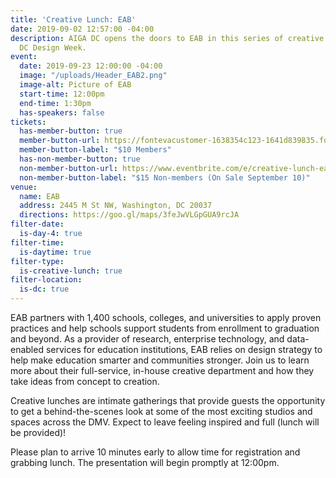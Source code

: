 ```yaml
---
title: 'Creative Lunch: EAB'
date: 2019-09-02 12:57:00 -04:00
description: AIGA DC opens the doors to EAB in this series of creative lunches during
  DC Design Week.
event:
  date: 2019-09-23 12:00:00 -04:00
  image: "/uploads/Header_EAB2.png"
  image-alt: Picture of EAB
  start-time: 12:00pm
  end-time: 1:30pm
  has-speakers: false
tickets:
  has-member-button: true
  member-button-url: https://fontevacustomer-1638354c123-1641d839835.force.com/services/oauth2/authorize?client_id=3MVG9nthuDc9owbcOq7_07W.HriOQQPWTbMkrpOla.ajDQlTHf4_uby_mhwylcX.mJBU2O2SppTiZMS0J_HJd&response_type=code&redirect_uri=https://ikit.aiga.org/ikit_national_util/ikit-national-util-sso-redirect/&state=https%3A%2F%2Fdc.aiga.org%2Fevent%2Fdcdw-creative-lunch-eab%2F%3Fredirect_source%3Deventbrite_register
  member-button-label: "$10 Members"
  has-non-member-button: true
  non-member-button-url: https://www.eventbrite.com/e/creative-lunch-eab-tickets-71293656245
  non-member-button-label: "$15 Non-members (On Sale September 10)"
venue:
  name: EAB
  address: 2445 M St NW, Washington, DC 20037
  directions: https://goo.gl/maps/3feJwVLGpGUA9rcJA
filter-date:
  is-day-4: true
filter-time:
  is-daytime: true
filter-type:
  is-creative-lunch: true
filter-location:
  is-dc: true
---
```


EAB partners with 1,400 schools, colleges, and universities to apply proven practices and help schools support students from enrollment to graduation and beyond. As a provider of research, enterprise technology, and data-enabled services for education institutions, EAB relies on design strategy to help make education smarter and communities stronger. Join us to learn more about their full-service, in-house creative department and how they take ideas from concept to creation.

Creative lunches are intimate gatherings that provide guests the opportunity to get a behind-the-scenes look at some of the most exciting studios and spaces across the DMV. Expect to leave feeling inspired and full (lunch will be provided)!

Please plan to arrive 10 minutes early to allow time for registration and grabbing lunch. The presentation will begin promptly at 12:00pm. 